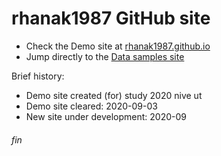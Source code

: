 # rhanak1987 GitHub site
 - Check the Demo site at [rhanak1987.github.io](https://rhanak1987.github.io/index.html)
 - Jump directly to the [Data samples site](https://rhanak1987.github.io/landing.html)

Brief history:
 - Demo site created (for) study 2020 nive ut
 - Demo site cleared: 2020-09-03
 - New site under development: 2020-09

###### fin
